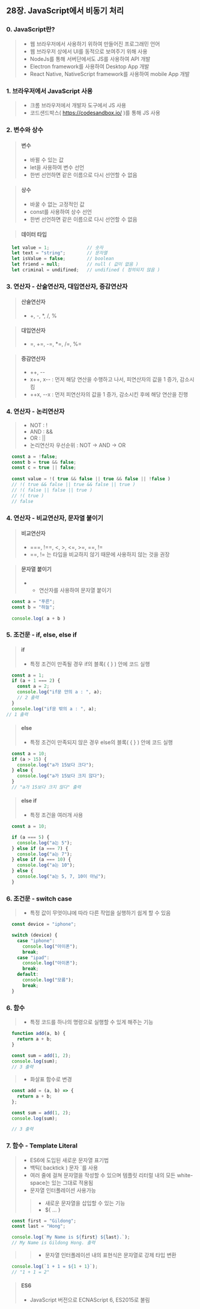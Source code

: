 ## 28장. JavaScript에서 비동기 처리

### 0. JavaScript란?
> - 웹 브라우저에서 사용하기 위하여 만들어진 프로그래민 언어
> - 웹 브라우저 상에서 UI를 동적으로 보여주기 위해 사용
> - NodeJs를 통해 서버단에서도 JS를 사용하여 API 개발
> - Electron framework를 사용하여 Desktop App 개발
> - React Native, NativeScript framework를 사용하여 mobile App 개발

### 1. 브라우저에서 JavaScript 사용
> - 크롬 브라우저에서 개발자 도구에서 JS 사용
> - 코드샌드박스( https://codesandbox.io/ )를 통해 JS 사용

### 2. 변수와 상수
> #### 변수
> - 바뀔 수 있는 값
> - let을 사용하여 변수 선언
> - 한번 선언하면 같은 이름으로 다시 선언할 수 없음

> #### 상수
> - 바꿀 수 없는 고정적인 값
> - const를 사용하여 상수 선언
> - 한번 선언하면 같은 이름으로 다시 선언할 수 없음

> #### 데이터 타입
```javascript
  let value = 1;              // 숫자
  let text = "string";        // 문자열
  let isValue = false;        // boolean
  let friend = null;          // null ( 값이 없음 )
  let criminal = undifined;   // undifined ( 정의되지 않음 )
```

### 3. 연산자 - 산술연산자, 대입연산자, 증감연산자
> #### 산술연산자
> - +, -, *, /, %

> #### 대입연산자
> - =, +=, -=, *=, /=, %=

> #### 증감연산자
> - ++, --
> - x++, x-- : 먼저 해당 연산을 수행하고 나서, 피연산자의 값을 1 증가, 감소시킴
> - ++x, --x : 먼저 피연산자의 값을 1 증가, 감소시킨 후에 해당 연산을 진행

### 4. 연산자 - 논리연산자
> - NOT : !
> - AND : &&
> - OR  : ||
> - 논리연산자 우선순위 : NOT -> AND -> OR
```javascript
  const a = !false;
  const b = true && false;
  const c = true || false;
  
  const value = !( true && false || true && false || !false )
  // !( true && false || true && false || true )
  // !( false || false || true )
  // !( true )
  // false
```

### 4. 연산자 - 비교연산자, 문자열 붙이기
> #### 비교연산자
> - ===, !==, <, >, <=, >=, ==, !=
> - ==, != 는 타입을 비교하지 않기 때문에 사용하지 않는 것을 권장

> #### 문자열 붙이기
> - + 연산자를 사용하여 문자열 붙이기
```javascript
  const a = "푸른";
  const b = "하늘";
  
  console.log( a + b )
```

### 5. 조건문 - if, else, else if
> #### if
> - 특정 조건이 만족될 경우 if의 블록( { } ) 안에 코드 실행
```javascript
  const a = 1;
  if (a + 1 === 2) {
    const a = 2;
    console.log("if문 안의 a : ", a);
    // 2 출력
  }
  console.log("if문 밖의 a : ", a);
// 1 출력
```
> #### else
> - 특정 조건이 만족되지 않은 경우 else의 블록( { } ) 안에 코드 실행
```javascript
  const a = 10;
  if (a > 15) {
    console.log("a가 15보다 크다");
  } else {
    console.log("a가 15보다 크지 않다");
  }
  // "a가 15보다 크지 않다" 출력
```
> #### else if
> - 특정 조건을 여러개 사용
```javascript
  const a = 10;

  if (a === 5) {
    console.log("a는 5");
  } else if (a === 7) {
    console.log("a는 7");
  } else if (a === 10) {
    console.log("a는 10");
  } else {
    console.log("a는 5, 7, 10이 아님");
  }
```

### 6. 조건문 - switch case
> - 특정 값이 무엇이냐에 따라 다른 작업을 실행하기 쉽게 할 수 있음
```javascript
  const device = "iphone";

  switch (device) {
    case "iphone":
      console.log("아이폰");
      break;
    case "ipad":
      console.log("아이폰");
      break;
    default:
      console.log("모름");
      break;
  }
```

### 6. 함수
> - 특정 코드를 하나의 명령으로 실행할 수 있게 해주는 기능
```javascript
  function add(a, b) {
    return a + b;
  }
  
  const sum = add(1, 2);
  console.log(sum);
  // 3 출력
```
> - 화살표 함수로 변경
```javascript
  const add = (a, b) => {
    return a + b;
  };

  const sum = add(1, 2);
  console.log(sum);

  // 3 출력
```

### 7. 함수 - Template Literal
> - ES6에 도입된 새로운 문자열 표기법
> - 백틱( backtick ) 문자 `를 사용
> - 여러 줄에 걸쳐 문자열을 작성할 수 있으며 템플릿 리터럴 내의 모든 white-space는 있는 그대로 적용됨
> - 문자열 인터폴레이션 사용가능
> > - 새로운 문자열을 삽입할 수 있는 기능
> > - ${ ... }
```javascript
  const first = "Gildong";
  const last = "Hong";

  console.log(`My Name is ${first} ${last}.`);
  // My Name is Gildong Hong. 출력
```
> > - 문자열 인터폴레이션 내의 표현식은 문자열로 강제 타입 변환
```javascript
  console.log(`1 + 1 = ${1 + 1}`); 
  // "1 + 1 = 2"
```
> #### ES6
> - JavaScript 버전으로 ECNAScript 6, ES2015로 불림


